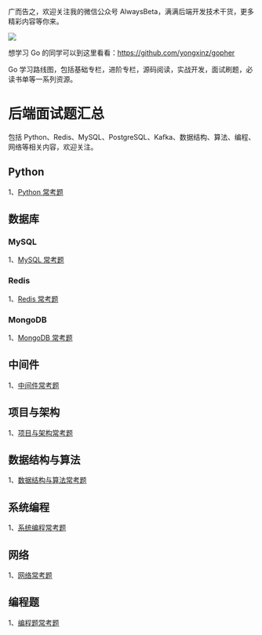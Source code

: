 广而告之，欢迎关注我的微信公众号 AlwaysBeta，满满后端开发技术干货，更多精彩内容等你来。

![](http://ww1.sinaimg.cn/large/0061a0TTgy1gaqr087j9xj3076076wex.jpg)

想学习 Go 的同学可以到这里看看：https://github.com/yongxinz/gopher

Go 学习路线图，包括基础专栏，进阶专栏，源码阅读，实战开发，面试刷题，必读书单等一系列资源。

### 

# 后端面试题汇总

包括 Python、Redis、MySQL、PostgreSQL、Kafka、数据结构、算法、编程、网络等相关内容，欢迎关注。

## Python

1、[Python 常考题](https://github.com/yongxinz/backend-interview/tree/master/Python)

## 数据库
### MySQL

1、[MySQL 常考题](https://github.com/yongxinz/backend-interview/tree/master/MySQL)

### Redis

1、[Redis 常考题](https://github.com/yongxinz/backend-interview/tree/master/Redis)

### MongoDB

1、[MongoDB 常考题](https://github.com/yongxinz/backend-interview/tree/master/MongoDB)

## 中间件

1、[中间件常考题]()

## 项目与架构

1、[项目与架构常考题]()

## 数据结构与算法

1、[数据结构与算法常考题](https://github.com/yongxinz/backend-interview/tree/master/%E6%95%B0%E6%8D%AE%E7%BB%93%E6%9E%84%E4%B8%8E%E7%AE%97%E6%B3%95)

## 系统编程

1、[系统编程常考题](https://github.com/yongxinz/backend-interview/tree/master/%E7%B3%BB%E7%BB%9F%E7%BC%96%E7%A8%8B)

## 网络

1、[网络常考题](https://github.com/yongxinz/backend-interview/tree/master/%E7%BD%91%E7%BB%9C)

## 编程题

1、[编程题常考题](https://github.com/yongxinz/backend-interview/tree/master/%E7%BC%96%E7%A8%8B%E9%A2%98)
